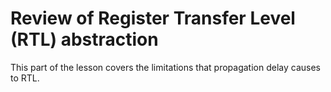# Review of Register Transfer Level (RTL) abstraction

This part of the lesson covers the limitations that propagation delay causes to RTL.
<div id="sheas_container_2"><div style="width:100%; height:100%"><div class="loader"></div></div></div>

## Transcript

In the previous lesson we learned about the propagation dealy that is an intrinsic characteristic of each logic gate. In this lesson we are going to cover the same topic at a slightly different abstraction level, the so called Register Transfer Level, or RTL in short. This is a design abstraction that focuses on sampling the inputs and outputs of a circuit with registers, as you can see in the simulation below, which contains the same chips as the last one but with sampled inputs and outputs. You will hopefully understand how this abstracted structure is all over the hardware architecture of processors. 

Now let us explore how this new abstraction level influences how the chips work. For this we focus on the nand gate: please pause the simulation and inspect its clock signal and the input and outputs on both sides of the registers. When an input changes, it is not passed to the 'inner' circuit, in this case the nand gate, until the next rising edge of the clock signal, which updates the input registers' ouputs after one step. After that the nand gate is free to propagate and calculate its output in one step: such value is however not immediately transfered to the actual circuit output, it will do so only at the next rising edge of the clock signal, which will update the output register, which after one further step will update the actual circuit output. Given that the input is detected at a given rising edge of the clock signal, the ideal case is when the correct output comes out of the output register at the very next rising edge of the clock signal, that is when the propagation delay of the circuit contained within the input and output registers is shorter than the clock period. This is critically important: if we want for example to put more than one of this cells in series to one another, each one must compute its own output within one clock cycle, that is the rising edge of the clock signal immediately after the one that detected the new inputs must sample the correct output. If this does not happen, the wrong value is passed onto the next section of the circuit and the computation fails.

This being said, we can now see the propagation delay of a chip under a different perspective: it becomes a limit to the maximum clock frequency that the corresponding RTL representation can handle without error, where by error we mean the output being sampled at any later point than the rising edge immediately after the one that detected the different input. We can call this limitation the "sampling constraint" if we wish.

Let us try then to find the maximum clock frequency of each of the circuits in the simulation panel. The clock component can be controlled by the number above it, which represents how many steps until the clock changes value, which is effectively half of the clock period as measured in steps. So for example two consecutive rising edges of a clock set at number 5 are 10 steps apart, and that value, the clock period of 10 steps, is the maximum allowed propagation delay of the chip contained inbetween the registers plugged to that clock. 

Let us then tackle each circuit. We found out earlier that the propagation delay of the nand port is just one step. Therefore even a clock set to 1, which is a two long clock circuit, should present the correct output after just one clock cycle. Let us verify that. We see that no matter when we change the input and the, the output changes exactly one step after the next rising edge to the one which detected the new input. The extra step is due to the propagation delay of the output register itself.

We can do the same thing with the xnor, expecting the minimum clock period to be 6, that is the clock component set to 3. The way to test the worst case scenario is to use one known input with the maximum expected propagation delay, in our case zero zero to one one, and changed at the same time as a rising edge of the clock. We see that even in that case, the circuit still functions properly.

Regarding the incrementer, it was your task to find its exact propagation delay in the last exercise, so we are not going to spoil the solution. We are therefore going to use this chip as an example of what happens if you got your estimate wrong. If you overestimated the delay you are not going to see the error with the signal monitors, as the correct output will just wait to be sampled at the output register for a few steps. If you underestimated the delay however, it will be very evident from the signals, and that is the case we are covering now. 

Let us say that you estimated the propagation delay of the incrementer to be 20 steps (we are taking a particularly low estimate just to be sure that it is very very wrong). That means that we expect that a clock set with number 10 will sample the correct output at the rising edge immediately following the one that detected the new input.

Let us set the input radix and the monitors to decimal and the clock to 10. If we set the input to zero, and the change is detected at this rising edge, we can see the circuit comfortably outputting 'one' just one step after the next rising edge. Remember that that extra step is due to the propagation delay of the output register.

However, if we input, say, 63, we see that the next rising edge yields 56 instead of 64. What is more is that the next rising edge is sampling the value 0, again instead of 64. Finally, on the third rising edge after the one that sampled the new input we get 64. This behaviour happens because the propagation delay of the incrementer with input 63 is between 40 and 60 steps (between the second and third rising edge from the one that sampled the input) and at each rising edge before the result is ready, the output register is sampling some random number that comes out of the incrementer chip while it is propagating. This is in a nutshell why in general, the clock period must be slow enough to allow for the full propagation of the circuit at any input. 